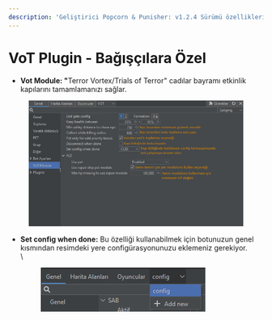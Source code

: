 ```yaml
---
description: 'Geliştirici Popcorn & Punisher: v1.2.4 Sürümü özellikleri'
---
```


# VoT Plugin - Bağışçılara Özel

* **Vot Module: "**&#x54;error Vortex/Trials of Terror" cadılar bayramı etkinlik kapılarını tamamlamanızı sağlar.



<figure><img src="../.gitbook/assets/Screenshot_2.jpg" alt=""><figcaption></figcaption></figure>

*   **Set config when done:** Bu özelliği kullanabilmek için botunuzun genel kısmından resimdeki yere configürasyonunuzu eklemeniz gerekiyor.\
    \


    <figure><img src="../.gitbook/assets/image (299).png" alt=""><figcaption></figcaption></figure>
